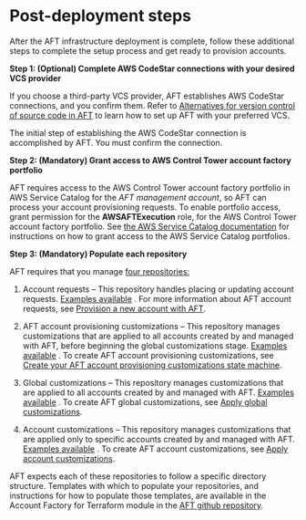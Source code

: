 # Post\-deployment steps<a name="aft-post-deployment"></a>

After the AFT infrastructure deployment is complete, follow these additional steps to complete the setup process and get ready to provision accounts\. 

**Step 1: \(Optional\) Complete AWS CodeStar connections with your desired VCS provider**

If you choose a third\-party VCS provider, AFT establishes AWS CodeStar connections, and you confirm them\. Refer to [Alternatives for version control of source code in AFT](aft-alternative-vcs.md) to learn how to set up AFT with your preferred VCS\.

The initial step of establishing the AWS CodeStar connection is accomplished by AFT\. You must confirm the connection\.

**Step 2: \(Mandatory\) Grant access to AWS Control Tower account factory portfolio**

AFT requires access to the AWS Control Tower account factory portfolio in AWS Service Catalog for the *AFT management account*, so AFT can process your account provisioning requests\. To enable portfolio access, grant permission for the **AWSAFTExecution** role, for the AWS Control Tower account factory portfolio\. See [the AWS Service Catalog documentation](https://docs.aws.amazon.com/servicecatalog/latest/adminguide/catalogs_portfolios_users.html) for instructions on how to grant access to the AWS Service Catalog portfolios\.

**Step 3: \(Mandatory\) Populate each repository**

AFT requires that you manage [four repositories:](https://github.com/aws-ia/terraform-aws-control_tower_account_factory/tree/main/sources/aft-customizations-repos)

1. Account requests – This repository handles placing or updating account requests\. [Examples available](https://github.com/aws-ia/terraform-aws-control_tower_account_factory/tree/main/sources/aft-customizations-repos/aft-account-request) \. For more information about AFT account requests, see [Provision a new account with AFT](aft-provision-account.md)\.

1. AFT account provisioning customizations – This repository manages customizations that are applied to all accounts created by and managed with AFT, before beginning the global customizations stage\. [Examples available](https://github.com/aws-ia/terraform-aws-control_tower_account_factory/tree/main/sources/aft-customizations-repos/aft-account-provisioning-customizations) \. To create AFT account provisioning customizations, see [Create your AFT account provisioning customizations state machine](aft-provisioning-framework.md#aft-create-customizations)\.

1. Global customizations – This repository manages customizations that are applied to all accounts created by and managed with AFT\. [Examples available](https://github.com/aws-ia/terraform-aws-control_tower_account_factory/tree/main/sources/aft-customizations-repos/aft-global-customizations) \. To create AFT global customizations, see [Apply global customizations](aft-account-customization-options.md#aft-global-customizations)\.

1. Account customizations – This repository manages customizations that are applied only to specific accounts created by and managed with AFT\. [Examples available](https://github.com/aws-ia/terraform-aws-control_tower_account_factory/tree/main/sources/aft-customizations-repos/aft-account-customizations) \. To create AFT account customizations, see [Apply account customizations](aft-account-customization-options.md#aft-account-customizations)\.

AFT expects each of these repositories to follow a specific directory structure\. Templates with which to populate your repositories, and instructions for how to populate those templates, are available in the Account Factory for Terraform module in the [AFT github repository](https://github.com/aws-ia/terraform-aws-control_tower_account_factory/tree/main)\.